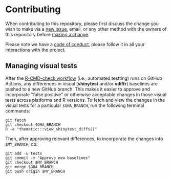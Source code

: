 # Contributing

When contributing to this repository, please first discuss the change you wish to make via a [new issue](https://github.com/rstudio/thematic/issues/new), email, or any other method with the owners of this repository before [making a change](https://github.com/rstudio/thematic/blob/master/.github/PULL_REQUEST_TEMPLATE.md).

Please note we have a [code of conduct](CODE_OF_CONDUCT.md), please follow it in all your interactions with the project.


## Managing visual tests

After the [R-CMD-check workflow](https://github.com/rstudio/thematic/actions?query=workflow%3AR-CMD-check) (i.e., automated testting) runs on GitHub Actions, any differences in visual (**shinytest** and/or **vdiffr**) baselines are pushed to a new GitHub branch. This makes it easier to approve and incorporate "false positive" or otherwise acceptable changes in those visual tests across platforms and R versions. To fetch and view the changes in the visual tests for a particular `$GHA_BRANCH`, run the following terminal commands:

```shell
git fetch
git checkout $GHA_BRANCH
R -e "thematic:::view_shinytest_diffs()"
```

Then, after approving relevant differences, to incorporate the changes into `$MY_BRANCH`, do:

```shell
git add -u tests
git commit -m "Approve new baselines"
git checkout $MY_BRANCH
git merge $GHA_BRANCH
git push origin $MY_BRANCH
```
